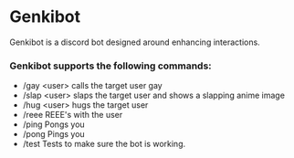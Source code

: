 # Genkibot

Genkibot is a discord bot designed around enhancing interactions.

### Genkibot supports the following commands:
- /gay \<user\>   calls the target user gay
- /slap \<user\>  slaps the target user and shows a slapping anime image
- /hug \<user\>   hugs the target user
- /reee         REEE's with the user
- /ping         Pongs you
- /pong         Pings you
- /test         Tests to make sure the bot is working.
